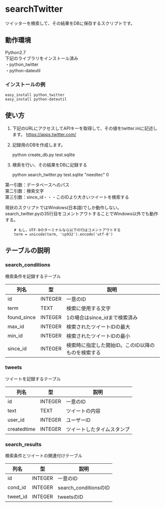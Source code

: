 searchTwitter
==========
ツイッターを検索して、その結果をDBに保存するスクリプトです。

動作環境
------
Python2.7  
下記のライブラリをインストール済み  
・python_twitter  
・python-dateutil  

### インストールの例 ###
    easy_install python_twitter
    easy_install python-dateutil



使い方
------
1. 下記のURLにアクセスしてAPIキーを取得して、その値をtwitter.iniに記述します。 
https://apps.twitter.com/


2. 記録用のDBを作成します。  

    python create_db.py test.sqlite


3. 検索を行い、その結果をDBに記録する

    python search_twitter.py test.sqlite "needtec" 0

第一引数：データベースへのパス  
第二引数：検索文字  
第三引数：since_id・・・このIDより大きいツイートを検索する  

現状のスクリプトではWindows(日本語)でしか動作しない。  
search_twitter.pyの35行目をコメントアウトすることでWindows以外でも動作する。

```
    # もし、UTF-8のターミナルなら以下の行はコメントアウトする
    term = unicode(term, 'cp932').encode('utf-8')
```


テーブルの説明
------
### search_conditions ###
検索条件を記録するテーブル

|列名|型|説明|
|---|---|---|
|id|INTEGER|一意のID|
|term|TEXT|検索に使用する文字|
|found_since|INTEGER|1の場合はsince_idまで検索済み|
|max_id|INTEGER|検索されたツイートIDの最大|
|min_id|INTEGER|検索されたツイートIDの最小|
|since_id|INTEGER|検索時に指定した開始ID。このID以降のものを検索する|

### tweets ###
ツイートを記録するテーブル

|列名|型|説明|
|---|---|---|
|id|INTEGER|一意のID|
|text|TEXT|ツイートの内容|
|user_id|INTEGER|ユーザーID|
|createdtime|INTEGER|ツイートしたタイムスタンプ|


### search_results ###
検索条件とツイートの関連付けテーブル

|列名|型|説明|
|---|---|---|
|id|INTEGER|一意のID|
|cond_id|INTEGER|search_conditionsのID|
|tweet_id|INTEGER|tweetsのID|

